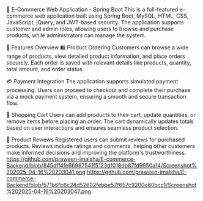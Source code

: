 🛒 E-Commerce Web Application - Spring Boot
This is a full-featured e-commerce web application built using Spring Boot, MySQL, HTML, CSS, JavaScript, jQuery, and JWT-based security. The application supports customer and admin roles, allowing users to browse and purchase products, while administrators can manage the system.

🔹 Features Overview
🛍️ Product Ordering
Customers can browse a wide range of products, view detailed product information, and place orders securely. Each order is saved with relevant details like products, quantity, total amount, and order status.

💳 Payment Integration
The application supports simulated payment processing. Users can proceed to checkout and complete their purchase via a mock payment system, ensuring a smooth and secure transaction flow.

🛒 Shopping Cart
Users can add products to their cart, update quantities, or remove items before placing an order. The cart dynamically updates totals based on user interactions and ensures seamless product selection.

🌟 Product Reviews
Registered users can submit reviews for purchased products. Reviews include ratings and comments, helping other customers make informed decisions and improving the platform's trustworthiness.
https://github.com/praween-imalsha/E-commerce-Backend/blob/845dff4fe66987541f5123df018db87fd9950a14/Screenshot%202025-04-16%20203041.png
https://github.com/praween-imalsha/E-commerce-Backend/blob/571b6fb6c24d52602febbe57f657c9200c60bcc1/Screenshot%202025-04-16%20203047.png
